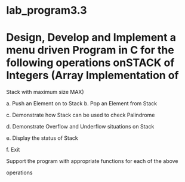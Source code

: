 # lab_program3.3
# Design, Develop and Implement a menu driven Program in C for the following operations onSTACK of Integers (Array Implementation of

Stack with maximum size MAX)

a. Push an Element on to Stack b. Pop an Element from Stack

c. Demonstrate how Stack can be used to check Palindrome

d. Demonstrate Overflow and Underflow situations on Stack

e. Display the status of Stack

f. Exit

Support the program with appropriate functions for each of the above

operations

